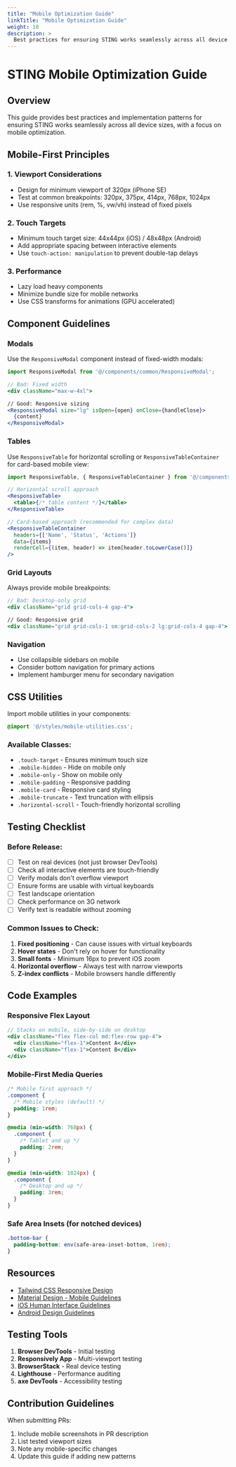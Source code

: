 ```yaml
---
title: "Mobile Optimization Guide"
linkTitle: "Mobile Optimization Guide"
weight: 10
description: >
  Best practices for ensuring STING works seamlessly across all device sizes with mobile optimization.
---
```


# STING Mobile Optimization Guide

## Overview
This guide provides best practices and implementation patterns for ensuring STING works seamlessly across all device sizes, with a focus on mobile optimization.

## Mobile-First Principles

### 1. **Viewport Considerations**
- Design for minimum viewport of 320px (iPhone SE)
- Test at common breakpoints: 320px, 375px, 414px, 768px, 1024px
- Use responsive units (rem, %, vw/vh) instead of fixed pixels

### 2. **Touch Targets**
- Minimum touch target size: 44x44px (iOS) / 48x48px (Android)
- Add appropriate spacing between interactive elements
- Use `touch-action: manipulation` to prevent double-tap delays

### 3. **Performance**
- Lazy load heavy components
- Minimize bundle size for mobile networks
- Use CSS transforms for animations (GPU accelerated)

## Component Guidelines

### Modals
Use the `ResponsiveModal` component instead of fixed-width modals:

```jsx
import ResponsiveModal from '@/components/common/ResponsiveModal';

// Bad: Fixed width
<div className="max-w-4xl">

// Good: Responsive sizing
<ResponsiveModal size="lg" isOpen={open} onClose={handleClose}>
  {content}
</ResponsiveModal>
```

### Tables
Use `ResponsiveTable` for horizontal scrolling or `ResponsiveTableContainer` for card-based mobile view:

```jsx
import ResponsiveTable, { ResponsiveTableContainer } from '@/components/common/ResponsiveTable';

// Horizontal scroll approach
<ResponsiveTable>
  <table>{/* table content */}</table>
</ResponsiveTable>

// Card-based approach (recommended for complex data)
<ResponsiveTableContainer
  headers={['Name', 'Status', 'Actions']}
  data={items}
  renderCell={(item, header) => item[header.toLowerCase()]}
/>
```

### Grid Layouts
Always provide mobile breakpoints:

```jsx
// Bad: Desktop-only grid
<div className="grid grid-cols-4 gap-4">

// Good: Responsive grid
<div className="grid grid-cols-1 sm:grid-cols-2 lg:grid-cols-4 gap-4">
```

### Navigation
- Use collapsible sidebars on mobile
- Consider bottom navigation for primary actions
- Implement hamburger menu for secondary navigation

## CSS Utilities

Import mobile utilities in your components:

```css
@import '@/styles/mobile-utilities.css';
```

### Available Classes:
- `.touch-target` - Ensures minimum touch size
- `.mobile-hidden` - Hide on mobile only
- `.mobile-only` - Show on mobile only
- `.mobile-padding` - Responsive padding
- `.mobile-card` - Responsive card styling
- `.mobile-truncate` - Text truncation with ellipsis
- `.horizontal-scroll` - Touch-friendly horizontal scrolling

## Testing Checklist

### Before Release:
- [ ] Test on real devices (not just browser DevTools)
- [ ] Check all interactive elements are touch-friendly
- [ ] Verify modals don't overflow viewport
- [ ] Ensure forms are usable with virtual keyboards
- [ ] Test landscape orientation
- [ ] Check performance on 3G network
- [ ] Verify text is readable without zooming

### Common Issues to Check:
1. **Fixed positioning** - Can cause issues with virtual keyboards
2. **Hover states** - Don't rely on hover for functionality
3. **Small fonts** - Minimum 16px to prevent iOS zoom
4. **Horizontal overflow** - Always test with narrow viewports
5. **Z-index conflicts** - Mobile browsers handle differently

## Code Examples

### Responsive Flex Layout
```jsx
// Stacks on mobile, side-by-side on desktop
<div className="flex flex-col md:flex-row gap-4">
  <div className="flex-1">Content A</div>
  <div className="flex-1">Content B</div>
</div>
```

### Mobile-First Media Queries
```css
/* Mobile first approach */
.component {
  /* Mobile styles (default) */
  padding: 1rem;
}

@media (min-width: 768px) {
  .component {
    /* Tablet and up */
    padding: 2rem;
  }
}

@media (min-width: 1024px) {
  .component {
    /* Desktop and up */
    padding: 3rem;
  }
}
```

### Safe Area Insets (for notched devices)
```css
.bottom-bar {
  padding-bottom: env(safe-area-inset-bottom, 1rem);
}
```

## Resources

- [Tailwind CSS Responsive Design](https://tailwindcss.com/docs/responsive-design)
- [Material Design - Mobile Guidelines](https://material.io/design/layout/understanding-layout.html)
- [iOS Human Interface Guidelines](https://developer.apple.com/design/human-interface-guidelines/ios)
- [Android Design Guidelines](https://developer.android.com/design)

## Testing Tools

1. **Browser DevTools** - Initial testing
2. **Responsively App** - Multi-viewport testing
3. **BrowserStack** - Real device testing
4. **Lighthouse** - Performance auditing
5. **axe DevTools** - Accessibility testing

## Contribution Guidelines

When submitting PRs:
1. Include mobile screenshots in PR description
2. List tested viewport sizes
3. Note any mobile-specific changes
4. Update this guide if adding new patterns